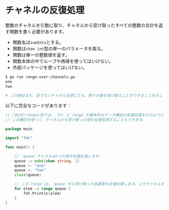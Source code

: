 # チャネルの反復処理

整数のチャネルを引数に取り、チャネルから受け取ったすべての整数の合計を返す関数を書く必要があります。

- 関数名は`sumInts`とする。
- 関数は`chan int`型の単一のパラメータを取る。
- 関数は単一の整数値を返す。
- 関数本体の中でループや再帰を使ってはいけない。
- 外部パッケージを使ってはいけない。

```sh
$ go run range-over-channels.go
one
two

# この例はまた、空でないチャネルを閉じても、残りの値を受け取ることができることを示しています。
```

以下に完全なコードがあります：

```go
// [前の](range)例では、`for`と`range`が基本的なデータ構造の反復処理をどのように提供するかを見ました。
// この構文を使って、チャネルから受け取った値を反復処理することもできます。

package main

import "fmt"

func main() {

	// `queue`チャネルの2つの値を反復処理します。
	queue := make(chan string, 2)
	queue <- "one"
	queue <- "two"
	close(queue)

	// この`range`は、`queue`から受け取った各要素を反復処理します。上でチャネルを`close`したので、2つの要素を受け取った後に反復処理は終了します。
	for elem := range queue {
		fmt.Println(elem)
	}
}

```
